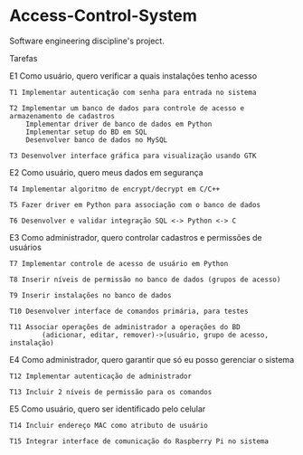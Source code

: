 # Access-Control-System
Software engineering discipline's project.

Tarefas


E1 Como usuário, quero verificar a quais instalações tenho acesso
	
	T1 Implementar autenticação com senha para entrada no sistema
	
	T2 Implementar um banco de dados para controle de acesso e armazenamento de cadastros
		Implementar driver de banco de dados em Python
		Implementar setup do BD em SQL
		Desenvolver banco de dados no MySQL
	
	T3 Desenvolver interface gráfica para visualização usando GTK



E2 Como usuário, quero meus dados em segurança
	
	T4 Implementar algoritmo de encrypt/decrypt em C/C++
	
	T5 Fazer driver em Python para associação com o banco de dados
	
	T6 Desenvolver e validar integração SQL <-> Python <-> C



E3 Como administrador, quero controlar cadastros e permissões de usuários
	
	T7 Implementar controle de acesso de usuário em Python
	
	T8 Inserir níveis de permissão no banco de dados (grupos de acesso)
	
	T9 Inserir instalações no banco de dados

	T10 Desenvolver interface de comandos primária, para testes

	T11 Associar operações de administrador a operações do BD 
			(adicionar, editar, remover)->(usuário, grupo de acesso, instalação)



E4 Como administrador, quero garantir que só eu posso gerenciar o sistema

	T12 Implementar autenticação de administrador

	T13 Incluir 2 níveis de permissão para os comandos



E5 Como usuário, quero ser identificado pelo celular

	T14 Incluir endereço MAC como atributo de usuário

	T15 Integrar interface de comunicação do Raspberry Pi no sistema
